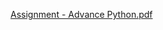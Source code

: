 
[Assignment - Advance Python.pdf](https://github.com/user-attachments/files/21289824/Assignment.-.Advance.Python.pdf)
